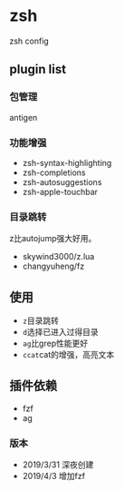 # zsh
zsh config

## plugin list

### 包管理

antigen

### 功能增强

- zsh-syntax-highlighting
- zsh-completions
- zsh-autosuggestions
- zsh-apple-touchbar

### 目录跳转

z比autojump强大好用。

- skywind3000/z.lua
- changyuheng/fz

## 使用

- `z`目录跳转
- `d`选择已进入过得目录
- `ag`比grep性能更好
- `ccat`cat的增强，高亮文本

## 插件依赖

- fzf
- ag


### 版本

- 2019/3/31 深夜创建
- 2019/4/3 增加fzf

